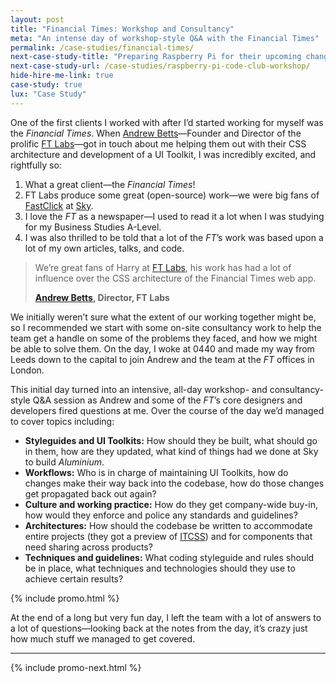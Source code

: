```yaml
---
layout: post
title: "Financial Times: Workshop and Consultancy"
meta: "An intense day of workshop-style Q&A with the Financial Times"
permalink: /case-studies/financial-times/
next-case-study-title: "Preparing Raspberry Pi for their upcoming changes"
next-case-study-url: /case-studies/raspberry-pi-code-club-workshop/
hide-hire-me-link: true
case-study: true
lux: "Case Study"
---
```


One of the first clients I worked with after I’d started working for myself was
the <cite>Financial Times</cite>. When
[Andrew Betts](https://twitter.com/triblondon)—Founder and Director of the
prolific [FT Labs](http://labs.ft.com/)—got in touch about me helping them out
with their CSS architecture and development of a UI Toolkit, I was incredibly
excited, and rightfully so:

1. What a great client—the <cite>Financial Times</cite>!
2. FT Labs produce some great (open-source) work—we were big fans of
   [FastClick](https://github.com/ftlabs/fastclick) at
   [Sky](/case-studies/bskyb/).
3. I love the <cite>FT</cite> as a newspaper—I used to read it a lot when I was
   studying for my Business Studies A-Level.
4. I was also thrilled to be told that a lot of the <cite>FT</cite>’s work was
   based upon a lot of my own articles, talks, and code.

<blockquote class="pull-quote  pull-quote--context-alt">
  <p>We’re great fans of Harry at <a href="http://labs.ft.com/">FT Labs</a>, his
     work has had a lot of influence over the CSS architecture of the Financial
     Times web app.</p>
  <b class="pull-quote__source"><a href="https://twitter.com/triblondon">Andrew
     Betts</a>, Director, FT Labs</b>
</blockquote>

We initially weren’t sure what the extent of our working together might be, so I
recommended we start with some on-site consultancy work to help the team get a
handle on some of the problems they faced, and how we might be able to solve
them. On the day, I woke at 0440 and made my way from Leeds down to the capital
to join Andrew and the team at the <cite>FT</cite> offices in London.

This initial day turned into an intensive, all-day workshop- and
consultancy-style Q&A session as Andrew and some of the <cite>FT</cite>’s core
designers and developers fired questions at me. Over the course of the day we’d
managed to cover topics including:

* **Styleguides and UI Toolkits:** How should they be built, what should go in
  them, how are they updated, what kind of things had we done at Sky to build
  <cite>Aluminium</cite>.
* **Workflows:** Who is in charge of maintaining UI Toolkits, how do changes
  make their way back into the codebase, how do those changes get propagated
  back out again?
* **Culture and working practice:** How do they get company-wide buy-in, how
  would they enforce and police any standards and guidelines?
* **Architectures:** How should the codebase be written to accommodate entire
  projects (they got a preview of [ITCSS](http://itcss.io)) and for components
  that need sharing across products?
* **Techniques and guidelines:** What coding styleguide and rules should be in
  place, what techniques and technologies should they use to achieve certain
  results?

{% include promo.html %}

At the end of a long but very fun day, I left the team with a lot of answers to
a lot of questions—looking back at the notes from the day, it’s crazy just how
much stuff we managed to get covered.

---

{% include promo-next.html %}
